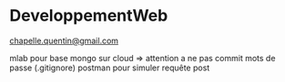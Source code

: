 # DeveloppementWeb

chapelle.quentin@gmail.com

mlab pour base mongo sur cloud => attention a ne pas commit mots de passe (.gitignore)
postman pour simuler requête post
